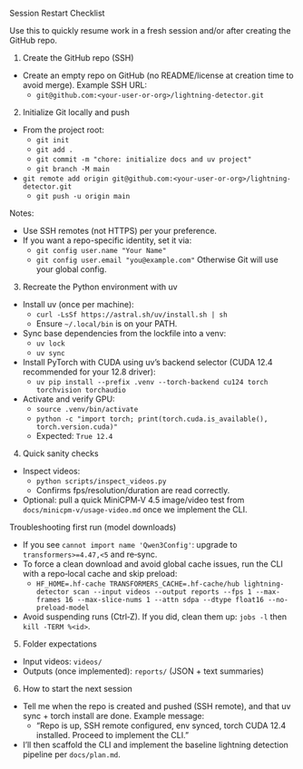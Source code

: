 Session Restart Checklist

Use this to quickly resume work in a fresh session and/or after creating the GitHub repo.

1) Create the GitHub repo (SSH)

- Create an empty repo on GitHub (no README/license at creation time to avoid merge). Example SSH URL:
  - `git@github.com:<your-user-or-org>/lightning-detector.git`

2) Initialize Git locally and push

- From the project root:
  - `git init`
  - `git add .`
  - `git commit -m "chore: initialize docs and uv project"`
  - `git branch -M main`
- `git remote add origin git@github.com:<your-user-or-org>/lightning-detector.git`
  - `git push -u origin main`

Notes:
- Use SSH remotes (not HTTPS) per your preference.
- If you want a repo-specific identity, set it via:
  - `git config user.name "Your Name"`
  - `git config user.email "you@example.com"`
  Otherwise Git will use your global config.

3) Recreate the Python environment with uv

- Install uv (once per machine):
  - `curl -LsSf https://astral.sh/uv/install.sh | sh`
  - Ensure `~/.local/bin` is on your PATH.
- Sync base dependencies from the lockfile into a venv:
  - `uv lock`
  - `uv sync`
- Install PyTorch with CUDA using uv’s backend selector (CUDA 12.4 recommended for your 12.8 driver):
  - `uv pip install --prefix .venv --torch-backend cu124 torch torchvision torchaudio`
- Activate and verify GPU:
  - `source .venv/bin/activate`
  - `python -c "import torch; print(torch.cuda.is_available(), torch.version.cuda)"`
  - Expected: `True 12.4`

4) Quick sanity checks

- Inspect videos:
  - `python scripts/inspect_videos.py`
  - Confirms fps/resolution/duration are read correctly.
- Optional: pull a quick MiniCPM‑V 4.5 image/video test from `docs/minicpm-v/usage-video.md` once we implement the CLI.

Troubleshooting first run (model downloads)

- If you see `cannot import name 'Qwen3Config'`: upgrade to `transformers>=4.47,<5` and re‑sync.
- To force a clean download and avoid global cache issues, run the CLI with a repo‑local cache and skip preload:
  - `HF_HOME=.hf-cache TRANSFORMERS_CACHE=.hf-cache/hub lightning-detector scan --input videos --output reports --fps 1 --max-frames 16 --max-slice-nums 1 --attn sdpa --dtype float16 --no-preload-model`
- Avoid suspending runs (Ctrl‑Z). If you did, clean them up: `jobs -l` then `kill -TERM %<id>`.

5) Folder expectations

- Input videos: `videos/`
- Outputs (once implemented): `reports/` (JSON + text summaries)

6) How to start the next session

- Tell me when the repo is created and pushed (SSH remote), and that uv sync + torch install are done. Example message:
  - “Repo is up, SSH remote configured, env synced, torch CUDA 12.4 installed. Proceed to implement the CLI.”
- I’ll then scaffold the CLI and implement the baseline lightning detection pipeline per `docs/plan.md`.
